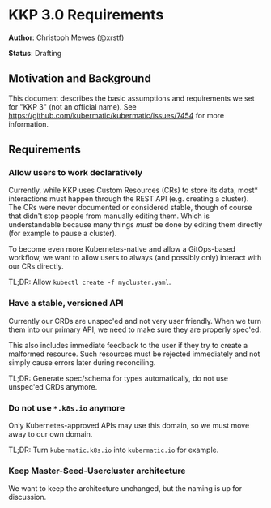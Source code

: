 # KKP 3.0 Requirements

**Author**: Christoph Mewes (@xrstf)

**Status**: Drafting

## Motivation and Background

This document describes the basic assumptions and requirements we
set for "KKP 3" (not an official name). See https://github.com/kubermatic/kubermatic/issues/7454
for more information.

## Requirements

### Allow users to work declaratively

Currently, while KKP uses Custom Resources (CRs) to store its data,
most* interactions must happen through the REST API (e.g. creating a cluster).
The CRs were never documented or considered stable, though of course
that didn't stop people from manually editing them. Which is understandable
because many things _must_ be done by editing them directly (for example
to pause a cluster).

To become even more Kubernetes-native and allow a GitOps-based workflow,
we want to allow users to always (and possibly only) interact with our
CRs directly.

TL;DR: Allow `kubectl create -f mycluster.yaml`.

### Have a stable, versioned API

Currently our CRDs are unspec'ed and not very user friendly. When we
turn them into our primary API, we need to make sure they are properly
spec'ed.

This also includes immediate feedback to the user if they try to create
a malformed resource. Such resources must be rejected immediately and not
simply cause errors later during reconciling.

TL;DR: Generate spec/schema for types automatically, do not use unspec'ed CRDs
anymore.

### Do not use `*.k8s.io` anymore

Only Kubernetes-approved APIs may use this domain, so we must move away to
our own domain.

TL;DR: Turn `kubermatic.k8s.io` into `kubermatic.io` for example.

### Keep Master-Seed-Usercluster architecture

We want to keep the architecture unchanged, but the naming is up for discussion.
